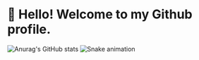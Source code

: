 # 👋 Hello! Welcome to my Github profile.
![Anurag's GitHub stats](https://github-readme-stats.vercel.app/api?username=anuraghazra&show_icons=true&theme=transparent)
![Snake animation](https://github.com/clorinho-README.md-clorinho-README.md/blob/output/github-contribution-grid-snake.svg)
